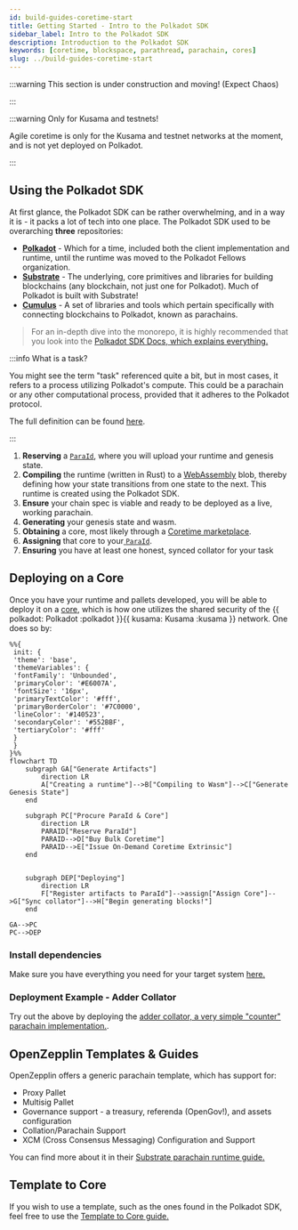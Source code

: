 ```yaml
---
id: build-guides-coretime-start
title: Getting Started - Intro to the Polkadot SDK
sidebar_label: Intro to the Polkadot SDK
description: Introduction to the Polkadot SDK
keywords: [coretime, blockspace, parathread, parachain, cores]
slug: ../build-guides-coretime-start
---
```


:::warning This section is under construction and moving! (Expect Chaos)

:::

:::warning Only for Kusama and testnets!

Agile coretime is only for the Kusama and testnet networks at the moment, and is not yet deployed on
Polkadot.

:::

## Using the Polkadot SDK

At first glance, the Polkadot SDK can be rather overwhelming, and in a way it is - it packs a lot of
tech into one place. The Polkadot SDK used to be overarching **three** repositories:

- [**Polkadot**](https://paritytech.github.io/polkadot-sdk/master/polkadot_sdk_docs/polkadot_sdk/index.html#polkadot) -
  Which for a time, included both the client implementation and runtime, until the runtime was moved
  to the Polkadot Fellows organization.
- [**Substrate**](https://paritytech.github.io/polkadot-sdk/master/polkadot_sdk_docs/polkadot_sdk/index.html#substrate) -
  The underlying, core primitives and libraries for building blockchains (any blockchain, not just
  one for Polkadot). Much of Polkadot is built with Substrate!
- [**Cumulus**](https://paritytech.github.io/polkadot-sdk/master/polkadot_sdk_docs/polkadot_sdk/index.html#cumulus) -
  A set of libraries and tools which pertain specifically with connecting blockchains to Polkadot,
  known as parachains.

> For an in-depth dive into the monorepo, it is highly recommended that you look into the
> [Polkadot SDK Docs, which explains everything.](https://paritytech.github.io/polkadot-sdk/master/polkadot_sdk_docs/polkadot_sdk/index.html)

:::info What is a task?

You might see the term "task" referenced quite a bit, but in most cases, it refers to a process
utilizing Polkadot's compute. This could be a parachain or any other computational process, provided
that it adheres to the Polkadot protocol.

The full definition can be found [here](../learn/learn-agile-coretime.md#task).

:::

1. **Reserving** a [`ParaId`](../general/glossary.md#paraid), where you will upload your runtime and
   genesis state.
2. **Compiling** the runtime (written in Rust) to a [WebAssembly](../learn/learn-wasm.md) blob,
   thereby defining how your state transitions from one state to the next. This runtime is created
   using the Polkadot SDK.
3. **Ensure** your chain spec is viable and ready to be deployed as a live, working parachain.
4. **Generating** your genesis state and wasm.
5. **Obtaining** a core, most likely through a
   [Coretime marketplace](../learn/learn-guides-coretime-marketplaces.md).
6. **Assigning** that core to your[ `ParaId`](../general/glossary.md#paraid).
7. **Ensuring** you have at least one honest, synced collator for your task

## Deploying on a Core

Once you have your runtime and pallets developed, you will be able to deploy it on a
[core](../learn/learn-agile-coretime.md#core), which is how one utilizes the shared security of the
{{ polkadot: Polkadot :polkadot }}{{ kusama: Kusama :kusama }} network. One does so by:

```mermaid
%%{
 init: {
 'theme': 'base',
 'themeVariables': {
 'fontFamily': 'Unbounded',
 'primaryColor': '#E6007A',
 'fontSize': '16px',
 'primaryTextColor': '#fff',
 'primaryBorderColor': '#7C0000',
 'lineColor': '#140523',
 'secondaryColor': '#552BBF',
 'tertiaryColor': '#fff'
 }
 }
}%%
flowchart TD
    subgraph GA["Generate Artifacts"]
        direction LR
        A["Creating a runtime"]-->B["Compiling to Wasm"]-->C["Generate Genesis State"]
    end

    subgraph PC["Procure ParaId & Core"]
        direction LR
        PARAID["Reserve ParaId"]
        PARAID-->D["Buy Bulk Coretime"]
        PARAID-->E["Issue On-Demand Coretime Extrinsic"]
    end


    subgraph DEP["Deploying"]
        direction LR
        F["Register artifacts to ParaId"]-->assign["Assign Core"]-->G["Sync collator"]-->H["Begin generating blocks!"]
    end

GA-->PC
PC-->DEP
```

### Install dependencies

Make sure you have everything you need for your target system
[here.](./build-guides-install-deps.md)

### Deployment Example - Adder Collator

Try out the above by deploying the
[adder collator, a very simple "counter" parachain implementation.](../learn/learn-guides-coretime-parachains.md).

## OpenZepplin Templates & Guides

OpenZepplin offers a generic parachain template, which has support for:

- Proxy Pallet
- Multisig Pallet
- Governance support - a treasury, referenda (OpenGov!), and assets configuration
- Collation/Parachain Support
- XCM (Cross Consensus Messaging) Configuration and Support

You can find more about it in their
[Substrate parachain runtime guide.](https://docs.openzeppelin.com/substrate-runtimes/1.0.0/)

## Template to Core

If you wish to use a template, such as the ones found in the Polkadot SDK, feel free to use the
[Template to Core guide.](./build-guides-template-basic.md)
